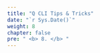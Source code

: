 ```yaml
---
title: "Q CLI Tips & Tricks"
date: "`r Sys.Date()`"
weight: 8
chapter: false
pre: " <b> 8. </b> "
---
```

